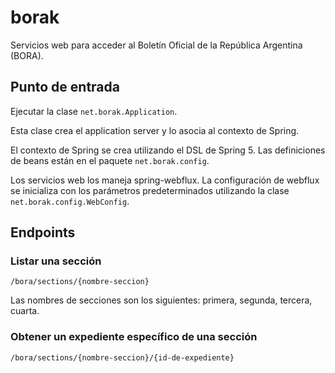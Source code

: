 # borak

Servicios web para acceder al Boletín Oficial de la República Argentina (BORA).

## Punto de entrada

Ejecutar la clase ```net.borak.Application```.

Esta clase crea el application server y lo asocia al contexto de Spring.

El contexto de Spring se crea utilizando el DSL de Spring 5. Las definiciones de beans están en el paquete
```net.borak.config```.

Los servicios web los maneja spring-webflux. La configuración de webflux se inicializa con los parámetros 
predeterminados utilizando la clase ```net.borak.config.WebConfig```.

## Endpoints

### Listar una sección

```
/bora/sections/{nombre-seccion}
```

Las nombres de secciones son los siguientes: primera, segunda, tercera, cuarta.

### Obtener un expediente específico de una sección

```
/bora/sections/{nombre-seccion}/{id-de-expediente}
```
